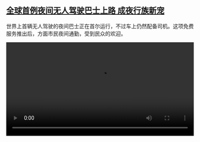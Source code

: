 <!--1724392025000-->
[全球首例夜间无人驾驶巴士上路 成夜行族新宠](https://www.dw.com/zh/%E5%85%A8%E7%90%83%E9%A6%96%E4%BE%8B%E5%A4%9C%E9%97%B4%E6%97%A0%E4%BA%BA%E9%A9%BE%E9%A9%B6%E5%B7%B4%E5%A3%AB%E4%B8%8A%E8%B7%AF%20%E6%88%90%E5%A4%9C%E8%A1%8C%E6%97%8F%E6%96%B0%E5%AE%A0%20%20%20/a-69991974)
------

<p>世界上首辆无人驾驶的夜间巴士正在首尔运行，不过车上仍然配备司机。这项免费服务推出后，方面市民夜间通勤，受到民众的欢迎。</small></p><video src="https://tvdownloaddw-a.akamaihd.net/Events/mp4/vdt_zh/2024/bchi240820_bchi240820_korea-ltr-wide_01icw_AVC_1280x720.mp4" controls style="width:100%"></video>
